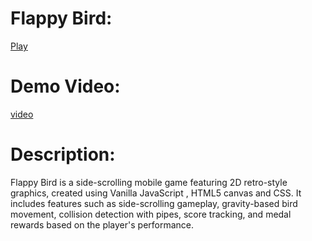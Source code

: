 # Flappy Bird:

[Play](https://anirbanpaulcom.github.io/Flappy-Bird-Game/)



# Demo Video:
[video](https://github.com/anirbanpaulin/Flappy-Bird-Game/assets/130109852/17875704-926f-4ec9-9bc6-95b4c416ad26)


# Description:
Flappy Bird is a side-scrolling mobile game featuring 2D retro-style graphics, created using Vanilla JavaScript , HTML5 canvas and CSS. It includes features such as side-scrolling gameplay, gravity-based bird movement, collision detection with pipes, score tracking, and medal rewards based on the player's performance.
